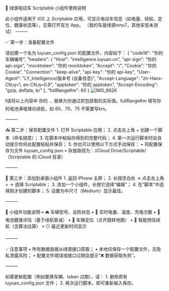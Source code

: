 🛵 绿源电动车 Scriptable 小组件使用说明

此小组件适用于 iOS 上 Scriptable 应用，可显示电动车信息（如电量、续航、定位、健康状态等），无需打开官方 App。
（我的车是绿源inno7，其他车型未测试）
⸻

✅ 第一步：准备配置文件

请创建一个名为 luyuan_config.json 的配置文件，内容如下：
{
  "code16": "你的 车辆编号",
  "headers": {
    "Host": "intelligence.luyuan.cn",
    "api-sign": "你的 api-sign",
    "mocktoken": "你的 mocktoken",
    "Accept": "*/*",
    "Cookie": "你的 Cookie",
    "Connection": "keep-alive",
    "api-key": "你的 api-key",
    "User-Agent": "LY_Intelligence/版本号 (设备信息)",
    "Accept-Language": "zh-Hans-CN;q=1, en-CN;q=0.9",
    "apptoken": "你的 apptoken",
    "Accept-Encoding": "gzip, deflate, br"
  },
  "fullRangeKm": 60
}
 ![IMG_6626](https://github.com/user-attachments/assets/12262fad-6a33-4509-ae63-05a631906b12)

❗请将以上内容中 你的 ... 替换为你通过抓包获取的实际值。fullRangeKm 填写你的电池满电理论续航，如 60、70、75 不需要写km。

⸻

📥 第二步：保存配置文件
	1.	打开 Scriptable 应用；
	2.	点击左上角 + 创建一个脚本（命名随意）；
	3.	在脚本中粘贴你得到的完整代码；
	4.	第一次运行脚本时会自动提示你将此配置粘贴并保存；
	5.	你也可以使用以下方式手动保存：
	•	将配置保存为文件 luyuan_config.json
	•	存放路径为：/iCloud Drive/Scriptable/（Scriptable 的 iCloud 目录）

⸻

📱 第三步：添加到桌面小组件
	1.	返回 iPhone 主屏；
	2.	长按空白处 → 点击左上角 + → 选择 Scriptable；
	3.	添加一个小组件，长按它选择“编辑”；
	4.	在“脚本”中选择刚才创建的脚本；
	5.	设置为中尺寸（Medium）显示最佳。

⸻

🔔 小组件功能说明
	•	🚘 车辆型号、设防状态
	•	🔋 实时电量、温度、充电次数
	•	🔧 电池健康评估（基于续航衰减）
	•	📍 车辆定位（点开跳转地图）
	•	🛞 智能预估续航（含算法估算）
	•	🕒 最近更新时间显示

⸻

💡 注意事项
	•	所有数据直接从绿源接口获取；
	•	本地仅保存一个配置文件，无隐私泄露风险；
	•	配置文件错误或接口过期会提示“❌ 数据获取失败”。

⸻

如需更新配置（例如更换车辆、token 过期），请：
	1.	删除原有 luyuan_config.json 文件；
	2.	再次运行脚本，即可重新输入保存。
